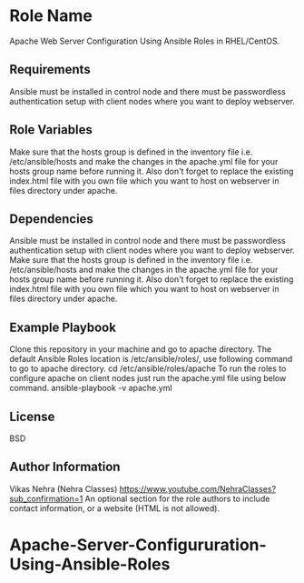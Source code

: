 Role Name
=========

Apache Web Server Configuration Using Ansible Roles in RHEL/CentOS.

Requirements
------------

Ansible must be installed in control node and there must be passwordless authentication setup with client nodes where you want to deploy webserver.

Role Variables
--------------

Make sure that the hosts group is defined in the inventory file i.e. /etc/ansible/hosts and make the changes in the apache.yml file for your hosts group name before running it. Also don't forget to replace the existing index.html file with you own file which you want to host on webserver in files directory under apache.

Dependencies
------------

Ansible must be installed in control node and there must be passwordless authentication setup with client nodes where you want to deploy webserver.
Make sure that the hosts group is defined in the inventory file i.e. /etc/ansible/hosts and make the changes in the apache.yml file for your hosts group name before running it. Also don't forget to replace the existing index.html file with you own file which you want to host on webserver in files directory under apache.

Example Playbook
----------------

Clone this repository in your machine and go to apache directory. The default Ansible Roles location is /etc/ansible/roles/, use following command to go to apache directory.
cd /etc/ansible/roles/apache
To run the roles to configure apache on client nodes just run the apache.yml file using below command.
ansible-playbook -v apache.yml

License
-------

BSD

Author Information
------------------
Vikas Nehra (Nehra Classes)
https://www.youtube.com/NehraClasses?sub_confirmation=1
An optional section for the role authors to include contact information, or a website (HTML is not allowed).
# Apache-Server-Configururation-Using-Ansible-Roles
